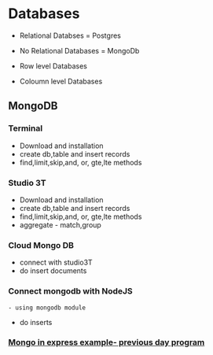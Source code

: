 # Databases

* Relational Databses = Postgres
* No Relational Databases = MongoDb

* Row level Databases
* Coloumn level Databases

## MongoDB
### Terminal

* Download and installation
* create db,table and insert records
* find,limit,skip,and, or, gte,lte methods

### Studio 3T

* Download and installation
* create db,table and insert records
* find,limit,skip,and, or, gte,lte methods
* aggregate - match,group

### Cloud Mongo DB

* connect with studio3T
* do insert documents

### Connect mongodb with NodeJS 
	- using mongodb module

* do inserts


### [Mongo in express example- previous day program](https://github.com/Naveenkumar-C-49/movie-app)

